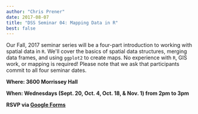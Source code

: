 ```yaml
---
author: "Chris Prener"
date: 2017-08-07
title: "DSS Seminar 04: Mapping Data in R"
best: false
---
```


Our Fall, 2017 seminar series will be a four-part introduction to working with spatial data in `R`. We'll cover the basics of spatial data structures, merging data frames, and using `ggplot2` to create maps. No experience with `R`, GIS work, or mapping is required! Please note that we ask that participants commit to all four seminar dates.

**Where: 3600 Morrissey Hall**

**When: Wednesdays (Sept. 20, Oct. 4, Oct. 18, & Nov. 1) from 2pm to 3pm**

**RSVP via [Google Forms](https://goo.gl/forms/3JHK8aX4RbWGTE402)**
